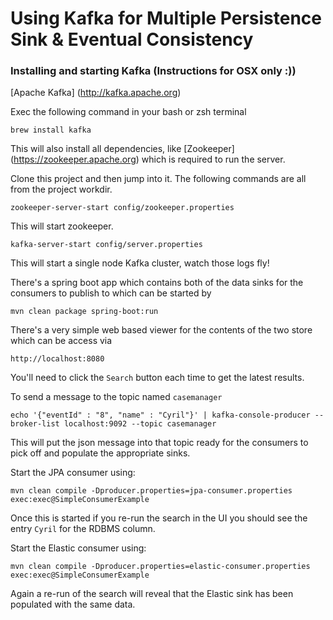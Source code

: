 # Using Kafka for Multiple Persistence Sink & Eventual Consistency

### Installing and starting Kafka (Instructions for OSX only :))

[Apache Kafka] (http://kafka.apache.org)

Exec the following command in your bash or zsh terminal

```
brew install kafka
```

This will also install all dependencies, like [Zookeeper] (https://zookeeper.apache.org) which is required to run the server.

Clone this project and then jump into it.  The following commands are all from the project workdir.

```
zookeeper-server-start config/zookeeper.properties
```

This will start zookeeper.

```
kafka-server-start config/server.properties
```

This will start a single node Kafka cluster, watch those logs fly!

There's a spring boot app which contains both of the data sinks for the consumers to publish to which can be started by

```
mvn clean package spring-boot:run
```

There's a very simple web based viewer for the contents of the two store which can be access via

```
http://localhost:8080
```

You'll need to click the `Search` button each time to get the latest results.

To send a message to the topic named `casemanager`

```
echo '{"eventId" : "8", "name" : "Cyril"}' | kafka-console-producer --broker-list localhost:9092 --topic casemanager
```

This will put the json message into that topic ready for the consumers to pick off and populate the appropriate sinks.

Start the JPA consumer using:

```
mvn clean compile -Dproducer.properties=jpa-consumer.properties exec:exec@SimpleConsumerExample
```

Once this is started if you re-run the search in the UI you should see the entry `Cyril` for the RDBMS column.

Start the Elastic consumer using:

```
mvn clean compile -Dproducer.properties=elastic-consumer.properties exec:exec@SimpleConsumerExample
```

Again a re-run of the search will reveal that the Elastic sink has been populated with the same data.




